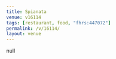 ```yaml
---
title: Spianata
venue: v16114
tags: [restaurant, food, "fhrs:447072"]
permalink: /v/16114/
layout: venue
---
```

null